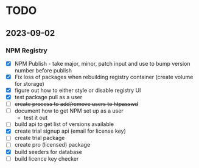 # TODO

## 2023-09-02

### NPM Registry
- [x] NPM Publish - take major, minor, patch input and use to bump version number before publish
- [x] Fix loss of packages when rebuilding registry container (create volume for storage)
- [x] figure out how to either style or disable registry UI
- [x] test package pull as a user
- [ ] ~~create process to add/remove users to htpasswd~~
- [ ] document how to get NPM set up as a user
    - test it out
- [ ] build api to get list of versions available
- [x] create trial signup api (email for license key)
- [ ] create trial package
- [ ] create pro (licensed) package
- [x] build seeders for database
- [ ] build licence key checker